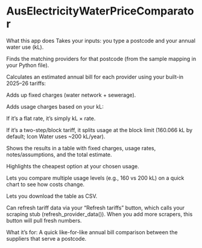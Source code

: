 # AusElectricityWaterPriceComparator
What this app does
Takes your inputs: you type a postcode and your annual water use (kL).

Finds the matching providers for that postcode (from the sample mapping in your Python file).

Calculates an estimated annual bill for each provider using your built-in 2025–26 tariffs:

Adds up fixed charges (water network + sewerage).

Adds usage charges based on your kL:

If it’s a flat rate, it’s simply kL × rate.

If it’s a two-step/block tariff, it splits usage at the block limit (160.066 kL by default; Icon Water uses ~200 kL/year).

Shows the results in a table with fixed charges, usage rates, notes/assumptions, and the total estimate.

Highlights the cheapest option at your chosen usage.

Lets you compare multiple usage levels (e.g., 160 vs 200 kL) on a quick chart to see how costs change.

Lets you download the table as CSV.

Can refresh tariff data via your “Refresh tariffs” button, which calls your scraping stub (refresh_provider_data()). When you add more scrapers, this button will pull fresh numbers.

What it’s for:
A quick like-for-like annual bill comparison between the suppliers that serve a postcode.
